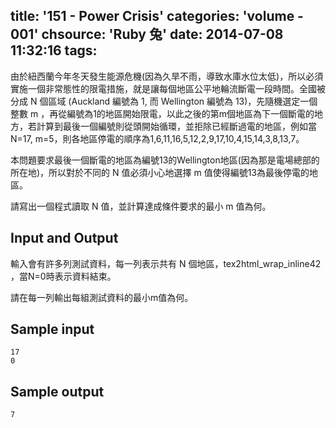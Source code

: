 title: '151 - Power Crisis'
categories: 'volume - 001'
chsource: 'Ruby 兔'
date: 2014-07-08 11:32:16
tags:
---

由於紐西蘭今年冬天發生能源危機(因為久旱不雨，導致水庫水位太低)，所以必須實施一個非常態性的限電措施，就是讓每個地區公平地輪流斷電一段時間。全國被分成 N 個區域 (Auckland 編號為 1, 而 Wellington 編號為 13)，先隨機選定一個整數 m ，再從編號為1的地區開始限電，以此之後的第m個地區為下一個斷電的地方，若計算到最後一個編號則從頭開始循環，並拒除已經斷過電的地區，例如當 N=17, m=5，則各地區停電的順序為1,6,11,16,5,12,2,9,17,10,4,15,14,3,8,13,7。

本問題要求最後一個斷電的地區為編號13的Wellington地區(因為那是電場總部的所在地)，所以對於不同的 N 值必須小心地選擇 m 值使得編號13為最後停電的地區。

請寫出一個程式讀取 N 值，並計算達成條件要求的最小 m 值為何。

## Input and Output ##

輸入會有許多列測試資料，每一列表示共有 N 個地區，tex2html_wrap_inline42 ，當N=0時表示資料結束。

請在每一列輸出每組測試資料的最小m值為何。

## Sample input ##

	17
	0

## Sample output ##

	7